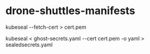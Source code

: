 # drone-shuttles-manifests

kubeseal --fetch-cert > cert.pem

 kubeseal < ghost-secrets.yaml --cert cert.pem -o yaml > sealedsecrets.yaml